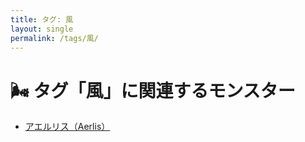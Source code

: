```yaml
---
title: タグ: 風
layout: single
permalink: /tags/風/
---
```


# 🌬️ タグ「風」に関連するモンスター

- [アエルリス（Aerlis）](/monster/Aerlis/)
